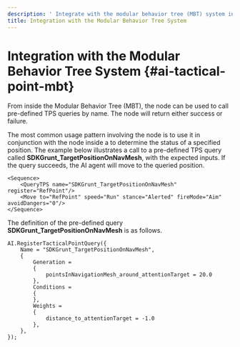```yaml
---
description: ' Integrate with the modular behavior tree (MBT) system in &ALYlong;. '
title: Integration with the Modular Behavior Tree System
---
```

# Integration with the Modular Behavior Tree System {#ai-tactical-point-mbt}

From inside the Modular Behavior Tree \(MBT\), the **<QueryTPS>** node can be used to call pre\-defined TPS queries by name\. The **<QueryTPS>** node will return either success or failure\.

The most common usage pattern involving the **<QueryTPS>** node is to use it in conjunction with the **<Move>** node inside a **<Sequence>** to determine the status of a specified position\. The example below illustrates a call to a pre\-defined TPS query called **SDKGrunt\_TargetPositionOnNavMesh**, with the expected inputs\. If the query succeeds, the AI agent will move to the queried position\.

```
<Sequence>
    <QueryTPS name="SDKGrunt_TargetPositionOnNavMesh" register="RefPoint"/>
    <Move to="RefPoint" speed="Run" stance="Alerted" fireMode="Aim" avoidDangers="0"/>
</Sequence>
```

The definition of the pre\-defined query **SDKGrunt\_TargetPositionOnNavMesh** is as follows\.

```
AI.RegisterTacticalPointQuery({
    Name = "SDKGrunt_TargetPositionOnNavMesh",
    {
        Generation =
        {
            pointsInNavigationMesh_around_attentionTarget = 20.0
        },
        Conditions =
        {
        },
        Weights =
        {
            distance_to_attentionTarget = -1.0
        },
    },
});
```